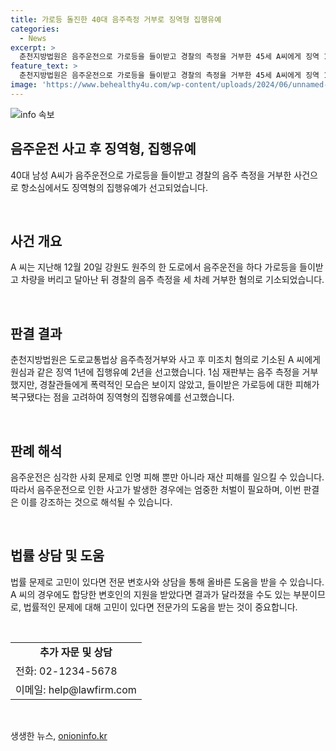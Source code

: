 ```yaml
---
title: 가로등 돌진한 40대 음주측정 거부로 징역형 집행유예
categories:
  - News
excerpt: >
  춘천지방법원은 음주운전으로 가로등을 들이받고 경찰의 측정을 거부한 45세 A씨에게 징역 1년을 집행유예 2년으로 선고했다. A씨는 지난해 12월 강원도 원주에서 음주운전 후 가로등을 들이받고 경찰의 음주 측정을 세 차례 거부한 혐의다. 1심은 폭력적 모습은 보이지 않았고, 가로등 피해도 복구됐다며 징역형의 집행유예를 결정했다.
feature_text: >
  춘천지방법원은 음주운전으로 가로등을 들이받고 경찰의 측정을 거부한 45세 A씨에게 징역 1년을 집행유예 2년으로 선고했다. A씨는 지난해 12월 강원도 원주에서 음주운전 후 가로등을 들이받고 경찰의 음주 측정을 세 차례 거부한 혐의다. 1심은 폭력적 모습은 보이지 않았고, 가로등 피해도 복구됐다며 징역형의 집행유예를 결정했다.
image: 'https://www.behealthy4u.com/wp-content/uploads/2024/06/unnamed-file.png'
---
```


<p><img src="https://www.behealthy4u.com/wp-content/uploads/2024/06/unnamed-file.png" alt="info 속보" /></p>

<h2 data-ke-size="size26">음주운전 사고 후 징역형, 집행유예</h2>

<p data-ke-size="size16">40대 남성 A씨가 음주운전으로 가로등을 들이받고 경찰의 음주 측정을 거부한 사건으로 항소심에서도 징역형의 집행유예가 선고되었습니다.</p>

<p data-ke-size="size16">&nbsp;</p>

<h2 data-ke-size="size24">사건 개요</h2>

<p data-ke-size="size16">A 씨는 지난해 12월 20일 강원도 원주의 한 도로에서 음주운전을 하다 가로등을 들이받고 차량을 버리고 달아난 뒤 경찰의 음주 측정을 세 차례 거부한 혐의로 기소되었습니다.</p>

<p data-ke-size="size16">&nbsp;</p>

<h2 data-ke-size="size24">판결 결과</h2>

<p data-ke-size="size16">춘천지방법원은 도로교통법상 음주측정거부와 사고 후 미조치 혐의로 기소된 A 씨에게 원심과 같은 징역 1년에 집행유예 2년을 선고했습니다. 1심 재판부는 음주 측정을 거부했지만, 경찰관들에게 폭력적인 모습은 보이지 않았고, 들이받은 가로등에 대한 피해가 복구됐다는 점을 고려하여 징역형의 집행유예를 선고했습니다.</p>

<p data-ke-size="size16">&nbsp;</p>

<h2 data-ke-size="size24">판례 해석</h2>

<p data-ke-size="size16">음주운전은 심각한 사회 문제로 인명 피해 뿐만 아니라 재산 피해를 일으킬 수 있습니다. 따라서 음주운전으로 인한 사고가 발생한 경우에는 엄중한 처벌이 필요하며, 이번 판결은 이를 강조하는 것으로 해석될 수 있습니다.</p>

<p data-ke-size="size16">&nbsp;</p>

<h2 data-ke-size="size24">법률 상담 및 도움</h2>

<p data-ke-size="size16">법률 문제로 고민이 있다면 전문 변호사와 상담을 통해 올바른 도움을 받을 수 있습니다. A 씨의 경우에도 합당한 변호인의 지원을 받았다면 결과가 달라졌을 수도 있는 부분이므로, 법률적인 문제에 대해 고민이 있다면 전문가의 도움을 받는 것이 중요합니다.</p>

<p data-ke-size="size16">&nbsp;</p>

<table>
<tbody>
<tr>
<td style="text-align: center; height: 17px;"><b>추가 자문 및 상담</b></td>
</tr>
<tr>
<td>전화: 02-1234-5678</td>
</tr>
<tr>
<td>이메일: help@lawfirm.com</td>
</tr>
</tbody>
</table>

<p data-ke-size="size16">&nbsp;</p>
생생한 뉴스, <a href="https://onioninfo.kr" rel="dofollow">onioninfo.kr</a>


